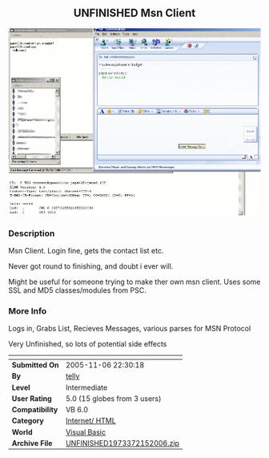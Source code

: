 ﻿<div align="center">

## UNFINISHED Msn Client

<img src="PIC20062151225177329.gif">
</div>

### Description

Msn Client. Login fine, gets the contact list etc.

Never got round to finishing, and doubt i ever will.

Might be useful for someone trying to make ther own msn client. Uses some SSL and MD5 classes/modules from PSC.
 
### More Info
 
Logs in, Grabs List, Recieves Messages, various parses for MSN Protocol

Very Unfinished, so lots of potential side effects


<span>             |<span>
---                |---
**Submitted On**   |2005-11-06 22:30:18
**By**             |[telly](https://github.com/Planet-Source-Code/PSCIndex/blob/master/ByAuthor/telly.md)
**Level**          |Intermediate
**User Rating**    |5.0 (15 globes from 3 users)
**Compatibility**  |VB 6\.0
**Category**       |[Internet/ HTML](https://github.com/Planet-Source-Code/PSCIndex/blob/master/ByCategory/internet-html__1-34.md)
**World**          |[Visual Basic](https://github.com/Planet-Source-Code/PSCIndex/blob/master/ByWorld/visual-basic.md)
**Archive File**   |[UNFINISHED1973372152006\.zip](https://github.com/Planet-Source-Code/telly-unfinished-msn-client__1-64338/archive/master.zip)








